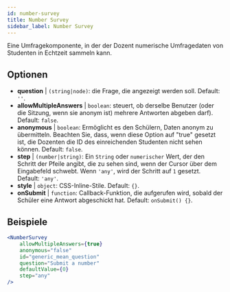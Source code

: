 ```yaml
---
id: number-survey
title: Number Survey
sidebar_label: Number Survey
---
```


Eine Umfragekomponente, in der der Dozent numerische Umfragedaten von Studenten in Echtzeit sammeln kann.

## Optionen

* __question__ | `(string|node)`: die Frage, die angezeigt werden soll. Default: `''`.
* __allowMultipleAnswers__ | `boolean`: steuert, ob derselbe Benutzer (oder die Sitzung, wenn sie anonym ist) mehrere Antworten abgeben darf). Default: `false`.
* __anonymous__ | `boolean`: Ermöglicht es den Schülern, Daten anonym zu übermitteln. Beachten Sie, dass, wenn diese Option auf "true" gesetzt ist, die Dozenten die ID des einreichenden Studenten nicht sehen können. Default: `false`.
* __step__ | `(number|string)`: Ein `String` oder `numerischer` Wert, der den Schritt der Pfeile angibt, die zu sehen sind, wenn der Cursor über dem Eingabefeld schwebt. Wenn `'any'`, wird der Schritt auf `1` gesetzt. Default: `'any'`.
* __style__ | `object`: CSS-Inline-Stile. Default: `{}`.
* __onSubmit__ | `function`: Callback-Funktion, die aufgerufen wird, sobald der Schüler eine Antwort abgeschickt hat. Default: `onSubmit() {}`.


## Beispiele

```jsx live
<NumberSurvey
    allowMultipleAnswers={true}
    anonymous="false"
    id="generic_mean_question"
    question="Submit a number"
    defaultValue={0}
    step="any"
/>
```

